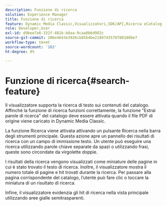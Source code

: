 ```yaml
---
description: Funzione di ricerca
solution: Experience Manager
title: Funzione di ricerca
feature: Dynamic Media Classic,Visualizzatori,SDK/API,Ricerca eCatalog
role: Developer,User
exl-id: d9bee7a6-332f-481b-b0aa-9caa0b6d982c
source-git-commit: 206e4643e3926cb85b4be2189743578f88180be7
workflow-type: tm+mt
source-wordcount: '163'
ht-degree: 0%

---
```


# Funzione di ricerca{#search-feature}

Il visualizzatore supporta la ricerca di testo sui contenuti del catalogo. Affinché la funzione di ricerca funzioni correttamente, la funzione &quot;Estrai parole di ricerca&quot; del catalogo deve essere attivata quando il file PDF di origine viene caricato in Dynamic Media Classic.

La funzione Ricerca viene attivata attivando un pulsante Ricerca nella barra degli strumenti principale. Questa azione apre un pannello dei risultati di ricerca con un campo di immissione testo. Un utente può eseguire una ricerca utilizzando parole chiave separate da spazi o utilizzando frasi, queste sono circondate da virgolette doppie.

I risultati della ricerca vengono visualizzati come miniature delle pagine in cui è stato trovato il testo di ricerca. Inoltre, il visualizzatore mostra il numero totale di pagine e hit trovati durante la ricerca. Per passare alla pagina corrispondente del catalogo, l’utente può fare clic o toccare la miniatura di un risultato di ricerca.

Infine, il visualizzatore evidenzia gli hit di ricerca nella vista principale utilizzando aree gialle semitrasparenti.
